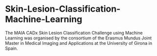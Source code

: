 # Skin-Lesion-Classification-Machine-Learning
The MAIA CADx Skin Lesion Classification Challenge using Machine Learning was organised by the consortium of the Erasmus Mundus Joint Master in Medical Imaging and Applications at the University of Girona in Spain.

